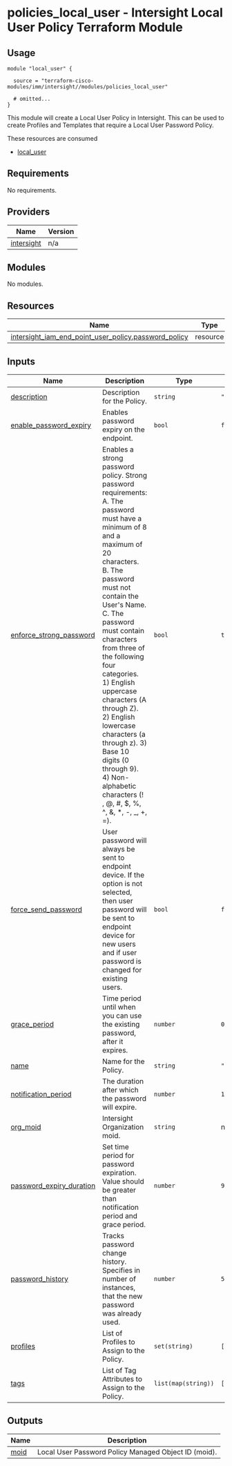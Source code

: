 # policies_local_user - Intersight Local User Policy Terraform Module

## Usage

```hcl
module "local_user" {

  source = "terraform-cisco-modules/imm/intersight//modules/policies_local_user"

  # omitted...
}
```

This module will create a Local User Policy in Intersight.  This can be used to create Profiles and Templates that require a Local User Password Policy.  

These resources are consumed

* [local_user](https://registry.terraform.io/providers/CiscoDevNet/intersight/latest/docs/resources/iam_end_point_user_policy)

<!-- BEGINNING OF PRE-COMMIT-TERRAFORM DOCS HOOK -->
## Requirements

No requirements.

## Providers

| Name | Version |
|------|---------|
| <a name="provider_intersight"></a> [intersight](#provider\_intersight) | n/a |

## Modules

No modules.

## Resources

| Name | Type |
|------|------|
| [intersight_iam_end_point_user_policy.password_policy](https://registry.terraform.io/providers/CiscoDevNet/intersight/latest/docs/resources/iam_end_point_user_policy) | resource |

## Inputs

| Name | Description | Type | Default | Required |
|------|-------------|------|---------|:--------:|
| <a name="input_description"></a> [description](#input\_description) | Description for the Policy. | `string` | `""` | no |
| <a name="input_enable_password_expiry"></a> [enable\_password\_expiry](#input\_enable\_password\_expiry) | Enables password expiry on the endpoint. | `bool` | `false` | no |
| <a name="input_enforce_strong_password"></a> [enforce\_strong\_password](#input\_enforce\_strong\_password) | Enables a strong password policy. Strong password requirements: A. The password must have a minimum of 8 and a maximum of 20 characters. B. The password must not contain the User's Name. C. The password must contain characters from three of the following four categories. 1) English uppercase characters (A through Z). 2) English lowercase characters (a through z). 3) Base 10 digits (0 through 9). 4) Non-alphabetic characters (! , @, #, $, %, ^, &, *, -, \_, +, =). | `bool` | `true` | no |
| <a name="input_force_send_password"></a> [force\_send\_password](#input\_force\_send\_password) | User password will always be sent to endpoint device. If the option is not selected, then user password will be sent to endpoint device for new users and if user password is changed for existing users. | `bool` | `false` | no |
| <a name="input_grace_period"></a> [grace\_period](#input\_grace\_period) | Time period until when you can use the existing password, after it expires. | `number` | `0` | no |
| <a name="input_name"></a> [name](#input\_name) | Name for the Policy. | `string` | `"local_user_policy"` | no |
| <a name="input_notification_period"></a> [notification\_period](#input\_notification\_period) | The duration after which the password will expire. | `number` | `15` | no |
| <a name="input_org_moid"></a> [org\_moid](#input\_org\_moid) | Intersight Organization moid. | `string` | n/a | yes |
| <a name="input_password_expiry_duration"></a> [password\_expiry\_duration](#input\_password\_expiry\_duration) | Set time period for password expiration. Value should be greater than notification period and grace period. | `number` | `90` | no |
| <a name="input_password_history"></a> [password\_history](#input\_password\_history) | Tracks password change history. Specifies in number of instances, that the new password was already used. | `number` | `5` | no |
| <a name="input_profiles"></a> [profiles](#input\_profiles) | List of Profiles to Assign to the Policy. | `set(string)` | `[]` | no |
| <a name="input_tags"></a> [tags](#input\_tags) | List of Tag Attributes to Assign to the Policy. | `list(map(string))` | `[]` | no |

## Outputs

| Name | Description |
|------|-------------|
| <a name="output_moid"></a> [moid](#output\_moid) | Local User Password Policy Managed Object ID (moid). |
<!-- END OF PRE-COMMIT-TERRAFORM DOCS HOOK -->
